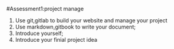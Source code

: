 #Assessment1:project manage


1. Use git,gitlab to build your website and manage your project
2. Use markdown,gitbook to write your document;
3. Introduce yourself;
4. Introduce your finial project idea



